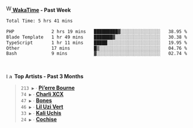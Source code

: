 <img src="https://github.com/dxnter/dxnter/assets/17434202/67b21fa4-d36d-46f9-9dec-f23d976b00ef" alt="WakaTime Logo" width="14" height="18"/><a href="https://wakatime.com/@dxnter" target="_blank"><strong> WakaTime</strong></a><strong> - Past Week</strong>

<!--START_SECTION:waka-->

```txt
Total Time: 5 hrs 41 mins

PHP              2 hrs 19 mins   █████████▓░░░░░░░░░░░░░░░   38.95 %
Blade Template   1 hr 49 mins    ███████▓░░░░░░░░░░░░░░░░░   30.38 %
TypeScript       1 hr 11 mins    █████░░░░░░░░░░░░░░░░░░░░   19.95 %
Other            17 mins         █▒░░░░░░░░░░░░░░░░░░░░░░░   04.76 %
Bash             9 mins          ▓░░░░░░░░░░░░░░░░░░░░░░░░   02.74 %
```

<!--END_SECTION:waka-->

<br/>

<!--START_LASTFM_ARTISTS:{"period": "3month", "rows": 6}-->
<a href="https://last.fm" target="_blank"><img src="https://user-images.githubusercontent.com/17434202/215290617-e793598d-d7c9-428f-9975-156db1ba89cc.svg" alt="Last.fm Logo" width="18" height="13"/></a> **Top Artists - Past 3 Months**

> `213 ▶️` ∙ **[Pi’erre Bourne](https://www.last.fm/music/Pi%E2%80%99erre+Bourne)**<br/>
> `74 ▶️` ∙ **[Charli XCX](https://www.last.fm/music/Charli+XCX)**<br/>
> `47 ▶️` ∙ **[Bones](https://www.last.fm/music/Bones)**<br/>
> `46 ▶️` ∙ **[Lil Uzi Vert](https://www.last.fm/music/Lil+Uzi+Vert)**<br/>
> `33 ▶️` ∙ **[Kali Uchis](https://www.last.fm/music/Kali+Uchis)**<br/>
> `24 ▶️` ∙ **[Cochise](https://www.last.fm/music/Cochise)**<br/>
<!--END_LASTFM_ARTISTS-->

